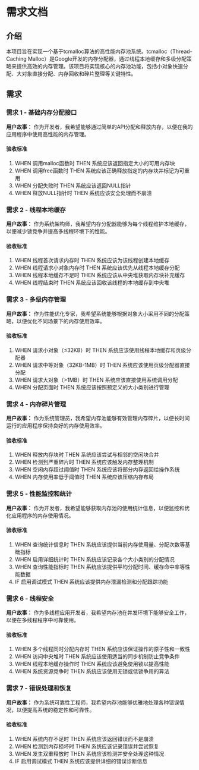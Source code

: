# 需求文档

## 介绍

本项目旨在实现一个基于tcmalloc算法的高性能内存池系统。tcmalloc（Thread-Caching Malloc）是Google开发的内存分配器，通过线程本地缓存和多级分配策略来提供高效的内存管理。该项目将实现核心的内存池功能，包括小对象快速分配、大对象直接分配、内存回收和碎片整理等关键特性。

## 需求

### 需求 1 - 基础内存分配接口

**用户故事：** 作为开发者，我希望能够通过简单的API分配和释放内存，以便在我的应用程序中使用高性能的内存管理。

#### 验收标准

1. WHEN 调用malloc函数时 THEN 系统应该返回指定大小的可用内存块
2. WHEN 调用free函数时 THEN 系统应该正确释放指定的内存块并标记为可重用
3. WHEN 分配失败时 THEN 系统应该返回NULL指针
4. WHEN 释放NULL指针时 THEN 系统应该安全处理而不崩溃

### 需求 2 - 线程本地缓存

**用户故事：** 作为系统架构师，我希望内存分配器能够为每个线程维护本地缓存，以便减少锁竞争并提高多线程环境下的性能。

#### 验收标准

1. WHEN 线程首次请求内存时 THEN 系统应该为该线程创建本地缓存
2. WHEN 线程请求小对象内存时 THEN 系统应该优先从线程本地缓存分配
3. WHEN 线程本地缓存不足时 THEN 系统应该从中央堆获取内存块补充缓存
4. WHEN 线程结束时 THEN 系统应该回收该线程的本地缓存到中央堆

### 需求 3 - 多级内存管理

**用户故事：** 作为性能优化专家，我希望系统能够根据对象大小采用不同的分配策略，以便优化不同场景下的内存使用效率。

#### 验收标准

1. WHEN 请求小对象（≤32KB）时 THEN 系统应该使用线程本地缓存和页级分配器
2. WHEN 请求中等对象（32KB-1MB）时 THEN 系统应该使用页级分配器直接分配
3. WHEN 请求大对象（>1MB）时 THEN 系统应该直接使用系统调用分配
4. WHEN 分配页面时 THEN 系统应该按照预定义的大小类别进行管理

### 需求 4 - 内存碎片管理

**用户故事：** 作为系统管理员，我希望内存池能够有效管理内存碎片，以便长时间运行的应用程序保持良好的内存使用效率。

#### 验收标准

1. WHEN 释放内存块时 THEN 系统应该尝试与相邻的空闲块合并
2. WHEN 检测到严重碎片时 THEN 系统应该触发内存整理机制
3. WHEN 空闲内存超过阈值时 THEN 系统应该将部分内存返回给操作系统
4. WHEN 内存使用率低于阈值时 THEN 系统应该压缩内存布局

### 需求 5 - 性能监控和统计

**用户故事：** 作为开发者，我希望能够获取内存池的使用统计信息，以便监控和优化应用程序的内存使用情况。

#### 验收标准

1. WHEN 查询统计信息时 THEN 系统应该提供当前内存使用量、分配次数等基础指标
2. WHEN 启用详细统计时 THEN 系统应该记录各个大小类别的分配情况
3. WHEN 查询性能指标时 THEN 系统应该提供平均分配时间、缓存命中率等性能数据
4. IF 启用调试模式 THEN 系统应该提供内存泄漏检测和分配跟踪功能

### 需求 6 - 线程安全

**用户故事：** 作为多线程应用开发者，我希望内存池在并发环境下能够安全工作，以便在多线程程序中可靠使用。

#### 验收标准

1. WHEN 多个线程同时分配内存时 THEN 系统应该保证操作的原子性和一致性
2. WHEN 访问中央堆时 THEN 系统应该使用适当的同步机制防止竞争条件
3. WHEN 线程本地缓存操作时 THEN 系统应该避免使用锁以提高性能
4. WHEN 系统资源竞争时 THEN 系统应该使用无锁或低锁争用的算法

### 需求 7 - 错误处理和恢复

**用户故事：** 作为系统可靠性工程师，我希望内存池能够优雅地处理各种错误情况，以便提高系统的稳定性和可靠性。

#### 验收标准

1. WHEN 系统内存不足时 THEN 系统应该返回错误而不是崩溃
2. WHEN 检测到内存损坏时 THEN 系统应该记录错误并尝试恢复
3. WHEN 发生双重释放时 THEN 系统应该检测并安全处理这种情况
4. IF 启用调试模式 THEN 系统应该提供详细的错误诊断信息